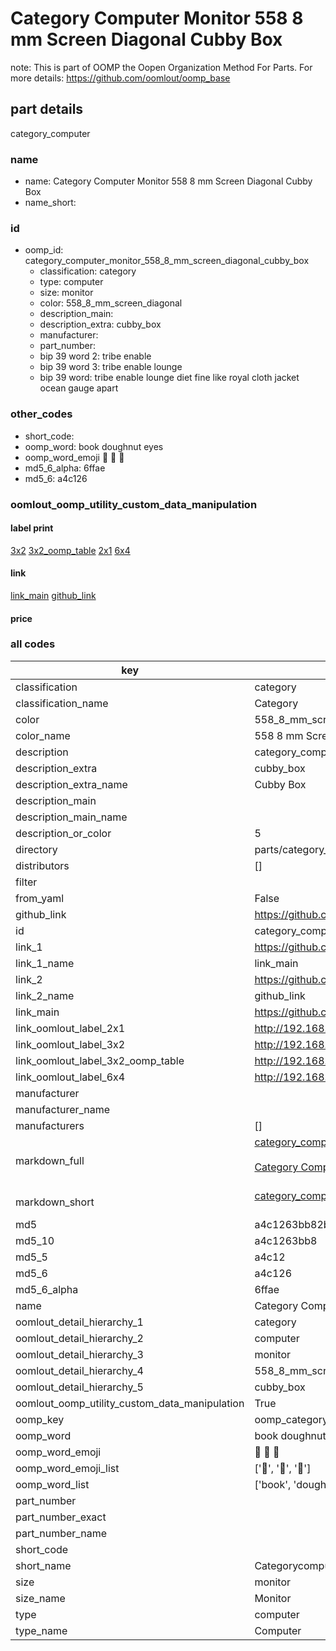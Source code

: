 # Category Computer Monitor 558 8 mm Screen Diagonal Cubby Box  

note: This is part of OOMP the Oopen Organization Method For Parts. For more details: https://github.com/oomlout/oomp_base

##  part details



category_computer

### name
* name: Category Computer Monitor 558 8 mm Screen Diagonal Cubby Box
* name_short: 
### id
* oomp_id: category_computer_monitor_558_8_mm_screen_diagonal_cubby_box
  * classification: category
  * type: computer
  * size: monitor
  * color: 558_8_mm_screen_diagonal
  * description_main: 
  * description_extra: cubby_box
  * manufacturer: 
  * part_number: 
  * bip 39 word 2: tribe enable
  * bip 39 word 3: tribe enable lounge
  * bip 39 word: tribe enable lounge diet fine like royal cloth jacket ocean gauge apart

### other_codes
* short_code: 
* oomp_word: book doughnut eyes
* oomp_word_emoji :book: :doughnut: :eyes:
* md5_6_alpha: 6ffae
* md5_6: a4c126






### oomlout_oomp_utility_custom_data_manipulation
#### label print
[3x2](http://192.168.1.245:1112/?label=oomp%206ffae)
[3x2_oomp_table](http://192.168.1.107:1112/?label=oomp%206ffae)
[2x1](http://192.168.1.242:1112/?label=oomp%206ffae)
[6x4](http://192.168.1.55:1112/?label=oomp%206ffae)    

#### link

[link_main](https://github.com/oomlout/oomlout_oomp_current_version_messy/tree/main/parts/category_computer_monitor_558_8_mm_screen_diagonal_cubby_box) [github_link](https://github.com/oomlout/oomlout_oomp_part_src/tree/main/parts/category_computer_monitor_558_8_mm_screen_diagonal_cubby_box)                             

#### price







### all codes 
| key | value |  
| --- | --- |  
| classification | category |  
| classification_name | Category |  
| color | 558_8_mm_screen_diagonal |  
| color_name | 558 8 mm Screen Diagonal |  
| description | category_computer |  
| description_extra | cubby_box |  
| description_extra_name | Cubby Box |  
| description_main |  |  
| description_main_name |  |  
| description_or_color | 5  |  
| directory | parts/category_computer_monitor_558_8_mm_screen_diagonal_cubby_box |  
| distributors | [] |  
| filter |  |  
| from_yaml | False |  
| github_link | https://github.com/oomlout/oomlout_oomp_part_src/tree/main/parts/category_computer_monitor_558_8_mm_screen_diagonal_cubby_box |  
| id | category_computer_monitor_558_8_mm_screen_diagonal_cubby_box |  
| link_1 | https://github.com/oomlout/oomlout_oomp_current_version_messy/tree/main/parts/category_computer_monitor_558_8_mm_screen_diagonal_cubby_box |  
| link_1_name | link_main |  
| link_2 | https://github.com/oomlout/oomlout_oomp_part_src/tree/main/parts/category_computer_monitor_558_8_mm_screen_diagonal_cubby_box |  
| link_2_name | github_link |  
| link_main | https://github.com/oomlout/oomlout_oomp_current_version_messy/tree/main/parts/category_computer_monitor_558_8_mm_screen_diagonal_cubby_box |  
| link_oomlout_label_2x1 | http://192.168.1.242:1112/?label=oomp%206ffae |  
| link_oomlout_label_3x2 | http://192.168.1.245:1112/?label=oomp%206ffae |  
| link_oomlout_label_3x2_oomp_table | http://192.168.1.107:1112/?label=oomp%206ffae |  
| link_oomlout_label_6x4 | http://192.168.1.55:1112/?label=oomp%206ffae |  
| manufacturer |  |  
| manufacturer_name |  |  
| manufacturers | [] |  
| markdown_full | [category_computer_monitor_558_8_mm_screen_diagonal_cubby_box](https://github.com/oomlout/oomlout_oomp_current_version_messy/tree/main/parts/category_computer_monitor_558_8_mm_screen_diagonal_cubby_box)<br>[](https://github.com/oomlout/oomlout_oomp_current_version_messy/tree/main/parts/category_computer_monitor_558_8_mm_screen_diagonal_cubby_box)<br>[Category Computer Monitor 558 8 Mm Screen Diagonal Cubby Box](https://github.com/oomlout/oomlout_oomp_current_version_messy/tree/main/parts/category_computer_monitor_558_8_mm_screen_diagonal_cubby_box)<br><br> |  
| markdown_short | [category_computer_monitor_558_8_mm_screen_diagonal_cubby_box](https://github.com/oomlout/oomlout_oomp_current_version_messy/tree/main/parts/category_computer_monitor_558_8_mm_screen_diagonal_cubby_box)<br><br> |  
| md5 | a4c1263bb82bd79606ab63db08925742 |  
| md5_10 | a4c1263bb8 |  
| md5_5 | a4c12 |  
| md5_6 | a4c126 |  
| md5_6_alpha | 6ffae |  
| name | Category Computer Monitor 558 8 mm Screen Diagonal Cubby Box |  
| oomlout_detail_hierarchy_1 | category |  
| oomlout_detail_hierarchy_2 | computer |  
| oomlout_detail_hierarchy_3 | monitor |  
| oomlout_detail_hierarchy_4 | 558_8_mm_screen_diagonal |  
| oomlout_detail_hierarchy_5 | cubby_box |  
| oomlout_oomp_utility_custom_data_manipulation | True |  
| oomp_key | oomp_category_computer_monitor_558_8_mm_screen_diagonal_cubby_box |  
| oomp_word | book doughnut eyes |  
| oomp_word_emoji | :book: :doughnut: :eyes: |  
| oomp_word_emoji_list | [':book:', ':doughnut:', ':eyes:'] |  
| oomp_word_list | ['book', 'doughnut', 'eyes'] |  
| part_number |  |  
| part_number_exact |  |  
| part_number_name |  |  
| short_code |  |  
| short_name | Categorycomputer |  
| size | monitor |  
| size_name | Monitor |  
| type | computer |  
| type_name | Computer |  
